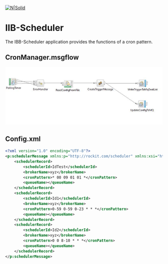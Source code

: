 [![N|Solid](http://www.rockit.consulting/images/logo-fixed.png)](http://www.rockit.consulting)

# IIB-Scheduler

The IBB-Scheduler application provides the functions of a cron pattern.

## CronManager.msgflow

![IIB-Scheduler](https://raw.githubusercontent.com/rockitconsulting/integration-platform/master/IIB-Scheduler/IIB-Scheduler/docs/img/Scheduler.PNG?raw=true)


## Config.xml

```xml
<?xml version="1.0" encoding="UTF-8"?>
<p:schedulerMessage xmlns:p="http://rockit.com/scheduler" xmlns:xsi="http://www.w3.org/2001/XMLSchema-instance" xsi:schemaLocation="http://rockit.com/scheduler com/rockit/ip/scheduler/schedulerMessage.xsd ">
	<schedulerRecord>
		<schedulerId>IdTest</schedulerId>
		<brokerName>xyz</brokerName>
		<cronPattern>* 00 09 01 01 *</cronPattern>
		<queueName></queueName>	
	</schedulerRecord>	
	<schedulerRecord>
		<schedulerId>Id1</schedulerId>
		<brokerName>xyz</brokerName>
		<cronPattern>0-59 0-59 0-23 * * *</cronPattern>
		<queueName></queueName>
	</schedulerRecord>
	<schedulerRecord>
		<schedulerId>Id2</schedulerId>
		<brokerName>xyz</brokerName>
		<cronPattern>0 0 8-10 * * *</cronPattern>
		<queueName></queueName>	
	</schedulerRecord>
</p:schedulerMessage>
```